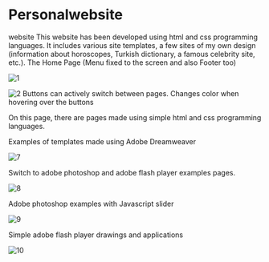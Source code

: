 # Personalwebsite
website
This website has been developed using html and css programming languages. 
It includes various site templates, a few sites of my own design (information about horoscopes, Turkish dictionary, a famous celebrity site, etc.). 
The Home Page (Menu fixed to the screen and also Footer too)

![1](https://user-images.githubusercontent.com/72500382/99130020-3da58a00-2620-11eb-910c-f4c8c625edfd.png)

![2](https://user-images.githubusercontent.com/72500382/99130225-cd4b3880-2620-11eb-98d5-2fef5d9e8d13.png)
Buttons can actively switch between pages. Changes color when hovering over the buttons


On this page, there are pages made using simple html and css programming languages.



Examples of templates made using Adobe Dreamweaver

![7](https://user-images.githubusercontent.com/72500382/99130164-a260e480-2620-11eb-8050-7ecbf076ea21.png)

Switch to adobe photoshop and adobe flash player examples pages.

![8](https://user-images.githubusercontent.com/72500382/99130189-b573b480-2620-11eb-93f3-66c37c3af8da.png)

Adobe photoshop examples with Javascript slider

![9](https://user-images.githubusercontent.com/72500382/99130193-bc022c00-2620-11eb-87e4-57d5c56f8ef5.png)

Simple adobe flash player drawings and applications

![10](https://user-images.githubusercontent.com/72500382/99130213-c6bcc100-2620-11eb-8508-88adb01d3283.png)

